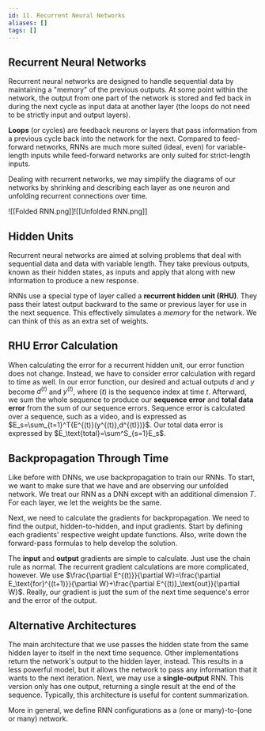 ```yaml
---
id: 11. Recurrent Neural Networks
aliases: []
tags: []
---
```

## Recurrent Neural Networks
Recurrent neural networks are designed to handle sequential data by maintaining a "memory" of the previous outputs. At some point within the network, the output from one part of the network is stored and fed back in during the next cycle as input data at another layer (the loops do not need to be strictly input and output layers).

**Loops** (or cycles) are feedback neurons or layers that pass information from a previous cycle back into the network for the next. Compared to feed-forward networks, RNNs are much more suited (ideal, even) for variable-length inputs while feed-forward networks are only suited for strict-length inputs.

Dealing with recurrent networks, we may simplify the diagrams of our networks by shrinking and describing each layer as one neuron and unfolding recurrent connections over time.

![[Folded RNN.png]]![[Unfolded RNN.png]]

## Hidden Units
Recurrent neural networks are aimed at solving problems that deal with sequential data and data with variable length. They take previous outputs, known as their hidden states, as inputs and apply that along with new information to produce a new response.

RNNs use a special type of layer called a **recurrent hidden unit (RHU)**. They pass their latest output backward to the same or previous layer for use in the next sequence. This effectively simulates a *memory* for the network. We can think of this as an extra set of weights.
## RHU Error Calculation
When calculating the error for a recurrent hidden unit, our error function does not change. Instead, we have to consider error calculation with regard to time as well. In our error function, our desired and actual outputs $d$ and $y$ become $d^{(t)}$ and $y^{(t)}$, where $(t)$ is the sequence index at time $t$. Afterward, we sum the whole sequence to produce our **sequence error** and **total data error** from the sum of our sequence errors. Sequence error is calculated over a sequence, such as a video, and is expressed as $E_s=\sum_{t=1}^T{E^{(t)}(y^{(t)},d^{(t)})}$. Our total data error is expressed by $E_\text{total}=\sum^S_{s=1}E_s$.
## Backpropagation Through Time
Like before with DNNs, we use backpropagation to train our RNNs. To start, we want to make sure that we have and are observing our unfolded network. We treat our RNN as a DNN except with an additional dimension $T$. For each layer, we let the weights be the same.

Next, we need to calculate the gradients for backpropagation. We need to find the output, hidden-to-hidden, and input gradients. Start by defining each gradients' respective weight update functions. Also, write down the forward-pass formulas to help develop the solution.

The **input** and **output** gradients are simple to calculate. Just use the chain rule as normal. The recurrent gradient calculations are more complicated, however. We use $\frac{\partial E^{(t)}}{\partial W}=\frac{\partial E_\text{for}^{(t+1)}}{\partial W}+\frac{\partial E^{(t)}_\text{out}}{\partial W}$. Really, our gradient is just the sum of the next time sequence's error and the error of the output.

## Alternative Architectures
The main architecture that we use passes the hidden state from the same hidden layer to itself in the next time sequence. Other implementations return the network's output to the hidden layer, instead. This results in a less powerful model, but it allows the network to pass any information that it wants to the next iteration. Next, we may use a **single-output** RNN. This version only has one output, returning a single result at the end of the sequence. Typically, this architecture is useful for content summarization.

More in general, we define RNN configurations as a (one or many)-to-(one or many) network.